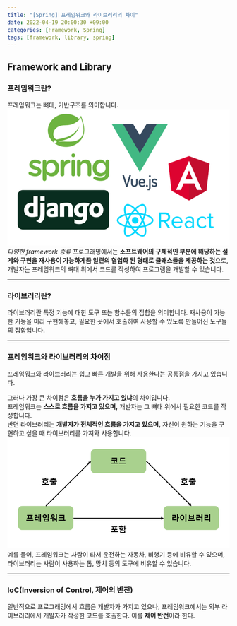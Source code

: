 ```yaml
---
title: "[Spring] 프레임워크와 라이브러리의 차이"
date: 2022-04-19 20:00:30 +09:00
categories: [Framework, Spring]
tags: [framework, library, spring]
---
```


## Framework and Library

### 프레임워크란?

프레임워크는 뼈대, 기반구조를 의미합니다.  
![framework](/assets/img/2022-04-19/framework.png)
_다양한 framework 종류_
프로그래밍에서는 **소프트웨어의 구체적인 부분에 해당하는 설계와 구현을 재사용이 가능하게끔 일련의 협업화 된 형태로 클래스들을 제공하는 것**으로, 개발자는 프레임워크의 뼈대 위에서 코드를 작성하여 프로그램을 개발할 수 있습니다.

---

### 라이브러리란?

라이브러리란 특정 기능에 대한 도구 또는 함수들의 집합을 의미합니다. 재사용이 가능한 기능을 미리 구현해놓고, 필요한 곳에서 호출하여 사용할 수 있도록 만들어진 도구들의 집합입니다.

---

### 프레임워크와 라이브러리의 차이점

프레임워크와 라이브러리는 쉽고 빠른 개발을 위해 사용한다는 공통점을 가지고 있습니다.

그러나 가장 큰 차이점은 **흐름을 누가 가지고 있냐**의 차이입니다.  
프레임워크는 **스스로 흐름을 가지고 있으며,** 개발자는 그 뼈대 위에서 필요한 코드를 작성합니다.  
반면 라이브러리는 **개발자가 전체적인 흐름을 가지고 있으며,** 자신이 원하는 기능을 구현하고 싶을 때 라이브러리를 가져와 사용합니다.
![relation](/assets/img/2022-04-19/relation.png)  
예를 들어, 프레임워크는 사람이 타서 운전하는 자동차, 비행기 등에 비유할 수 있으며, 라이브러리는 사람이 사용하는 톱, 망치 등의 도구에 비유할 수 있습니다.

---

### IoC(Inversion of Control, 제어의 반전)

일반적으로 프로그래밍에서 흐름은 개발자가 가지고 있으나, 프레임워크에서는 외부 라이브러리에서 개발자가 작성한 코드를 호출한다. 이를 **제어 반전**이라 한다.
